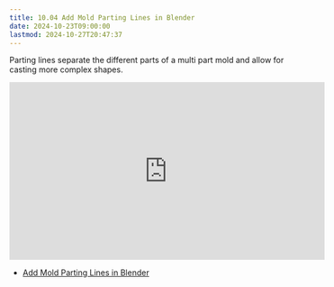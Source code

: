 ```yaml
---
title: 10.04 Add Mold Parting Lines in Blender
date: 2024-10-23T09:00:00
lastmod: 2024-10-27T20:47:37
---
```


Parting lines separate the different parts of a multi part mold and allow for casting more complex shapes.

<div class="iframe-16-9-container">
<iframe class="youTubeIframe" width="560" height="315" src="https://www.youtube.com/embed/jZhWRZBb05c" title="YouTube video player" frameborder="0" allow="accelerometer; autoplay; clipboard-write; encrypted-media; gyroscope; picture-in-picture; web-share" allowfullscreen></iframe>
</div>

- [Add Mold Parting Lines in Blender](https://youtu.be/jZhWRZBb05c)
